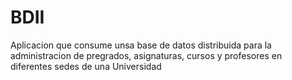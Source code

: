 # BDII
Aplicacion que consume unsa base de datos distribuida para la administracion de pregrados, asignaturas, cursos y profesores en diferentes sedes de una Universidad
